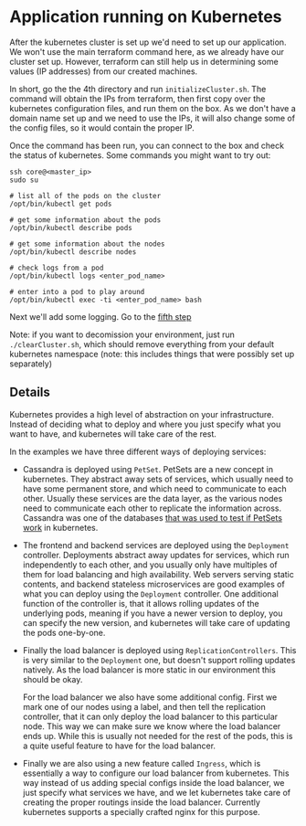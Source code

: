Application running on Kubernetes
=================================

After the kubernetes cluster is set up we'd need to set up our application. We won't use the main terraform
command here, as we already have our cluster set up. However, terraform can still help us in determining
some values (IP addresses) from our created machines.

In short, go the the 4th directory and run `initializeCluster.sh`. The command will obtain the IPs from
terraform, then first copy over the kubernetes configuration files, and run them on the box. As we don't have
a domain name set up and we need to use the IPs, it will also change some of the config files, so it would contain
the proper IP.

Once the command has been run, you can connect to the box and check the status of kubernetes. Some commands you might
want to try out:

    ssh core@<master_ip>
    sudo su
    
    # list all of the pods on the cluster
    /opt/bin/kubectl get pods
    
    # get some information about the pods
    /opt/bin/kubectl describe pods
    
    # get some information about the nodes
    /opt/bin/kubectl describe nodes
    
    # check logs from a pod
    /opt/bin/kubectl logs <enter_pod_name>
    
    # enter into a pod to play around
    /opt/bin/kubectl exec -ti <enter_pod_name> bash

Next we'll add some logging. Go to the [fifth step](../5)

Note: if you want to decomission your environment, just run `./clearCluster.sh`, which should remove everything
from your default kubernetes namespace (note: this includes things that were possibly set up separately)

Details
-------

Kubernetes provides a high level of abstraction on your infrastructure. Instead of deciding what to deploy and where
you just specify what you want to have, and kubernetes will take care of the rest.

In the examples we have three different ways of deploying services:

* Cassandra is deployed using `PetSet`. PetSets are a new concept in kubernetes. They abstract away sets of services,
  which usually need to have some permanent store, and which need to communicate to each other. Usually these services
  are the data layer, as the various nodes need to communicate each other to replicate the information across. Cassandra
  was one of the databases [that was used to test if PetSets work](http://blog.kubernetes.io/2016/07/thousand-instances-of-cassandra-using-kubernetes-pet-set.html)
  in kubernetes.

* The frontend and backend services are deployed using the `Deployment` controller. Deployments abstract away updates
  for services, which run independently to each other, and you usually only have multiples of them for load balancing and high
  availability. Web servers serving static contents, and backend stateless microservices are good examples of what
  you can deploy using the `Deployment` controller. One additional function of the controller is, that it allows rolling
  updates of the underlying pods, meaning if you have a newer version to deploy, you can specify the new version,
  and kubernetes will take care of updating the pods one-by-one.

* Finally the load balancer is deployed using `ReplicationControllers`. This is very similar to the `Deployment` one,
  but doesn't support rolling updates natively. As the load balancer is more static in our environment this should
  be okay.

  For the load balancer we also have some additional config. First we mark one of our nodes using a label, and then tell
  the replication controller, that it can only deploy the load balancer to this particular node. This way we can make sure
  we know where the load balancer ends up. While this is usually not needed for the rest of the pods, this is a quite
  useful feature to have for the load balancer.

* Finally we are also using a new feature called `Ingress`, which is essentially a way to configure our load balancer from
  kubernetes. This way instead of us adding special configs inside the load balancer, we just specify what services we have,
  and we let kubernetes take care of creating the proper routings inside the load balancer. Currently kubernetes supports
  a specially crafted nginx for this purpose.
